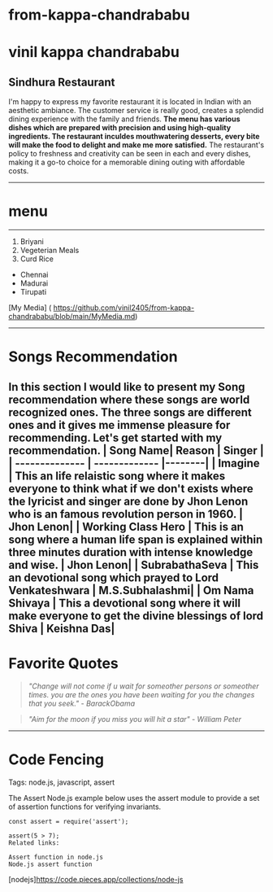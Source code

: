 # from-kappa-chandrababu
# vinil kappa chandrababu
## Sindhura Restaurant 

 I'm happy to express my favorite restaurant it is located in Indian with an aesthetic ambiance. The customer service is really good, creates a splendid dining experience with the family and friends. **The menu has various dishes which are prepared with precision and using high-quality ingredients. The restaurant inculdes mouthwatering desserts, every bite will make the food to delight and make me more satisfied.** The restaurant's policy to freshness and creativity can be seen in each and every dishes, making it a go-to choice for a memorable dining outing with affordable costs.
 
 -------
 # menu 
 --------
 1. Briyani 
 2. Vegeterian Meals 
 3. Curd Rice 
  
 * Chennai 
 * Madurai 
 * Tirupati 

 [My Media] ( https://github.com/vinil2405/from-kappa-chandrababu/blob/main/MyMedia.md)


 -------
 
 #  Songs Recommendation 
 In this section I would like to present my Song recommendation where these songs are world recognized ones. The three songs are different ones and it  gives me immense pleasure for recommending. Let's get started with my recommendation.
 | Song Name| Reason | Singer |
 | -------------- | ------------- |--------|
 | Imagine | This an life relaistic song where it makes everyone to think what if we don't exists where the lyricist and singer are done by Jhon Lenon who is an famous revolution person in 1960. | Jhon Lenon|
 | Working Class Hero | This is an song where a  human life span is explained within three minutes duration with intense knowledge and wise. | Jhon Lenon|
 | SubrabathaSeva | This an devotional song which prayed to Lord Venkateshwara | M.S.Subhalashmi|
 | Om Nama Shivaya  | This a devotional song where it will make everyone to get the divine blessings of lord Shiva | Keishna Das|
 ---------
# Favorite Quotes

> *"Change will not come if u wait for someother persons or someother times. you are the ones you have been waiting for you the changes that you seek."*
> \- *BarackObama*

> *"Aim for the moon if you miss you will hit a star"*
> \- *William Peter*
----------

# Code Fencing 

 Tags: node.js, javascript, assert

The Assert Node.js example below uses the assert module to provide a set of assertion functions for verifying invariants.
```
const assert = require('assert');

assert(5 > 7); 
Related links:

Assert function in node.js
Node.js assert function
```

 
 [nodejs]<https://code.pieces.app/collections/node-js>
